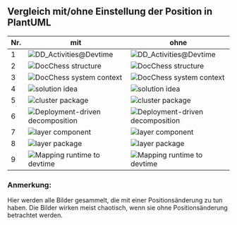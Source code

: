 ## Vergleich mit/ohne Einstellung der Position in PlantUML

|Nr.           | mit         | ohne        |
| ------------ | ----------- | ----------- |
|1|![DD_Activities@Devtime](https://www.plantuml.com/plantuml/svg/hLRlJzim4FtklyBgFY1LAW8s42kbWlxOj6cR4DqtGDCrlYHU73jod6xLnF--SvA65iewKF8XSNJlNkwzYo-vo1rOLwIAJoO_BWCd5z99p2yck70oHRQdC7JS6Mvb53ikf4K26SrOdaYTWOMKyp-Cqw6Dm7hfZmz6kvbRAgI0JK4rWH44IMHDeSNOA6Fvcp34ao0eu_VbcIgI8GJkLMppztW0nsjiWKaper6xLnON7cqKvmq07IbiXqw0WpdawsnFaqu3t4ZQKrAZMsR8ZNMnOVUCzQzHeUVv2XeYj7qEERTfyyG-THILoUg8m4KJOcNdEjrk0-5NuswtmmU3CNbNEAaZ_eqmmw5FXLN7rjfEoLzC08f_nzpngLv8QtHAdbSqqzyO5FwrMGzLRFEoZ0CyVT3Vj9zOhnIua3pT_mMsuffWfipI4_3B6bZNTRZcqCtv-VcdoVIkrb3slu85ZxhO8UJOQnYHU-K3g2CLL7XZ6tT6XLI2pz0kq3xl3cvtfqf-iJjXU-uSFNBdCshQmVaMXwB_ToZUS8ZUdvt-oEt-J1NaJWPyXA1f9AbafpK_sxFcRMtD_OEKcQDDj5DCqfOOrPwOTq_5N5aZYd9ixrIKjgL8jwVe-47HQobELd8SoHaR7SgepszrJvL3YnRExqow-hb8bxniFoqoigvJwZai1T7XwsYcTkUZz7dNc9bSEcEN9JYIZZ4QlZtH6_fHMzqC_N2OAvhkPtv-xml8OnHd_S70prnmlWMtsj6NbkOtNvL07m1V1Ar48u_vCeaFdk4hSk9Yu25KobPGLkGnyy5dooApPBXa-6yMfIe4d6m511P96ACeOUHMI2MBqqk44CHyxYTbdP3iIB3rDw_shCvANvZ5zihc-RyQoNitiHG2zPteyOGb6_Ufbxfs3-m2jQ2Vfxy0 "DD_Activities@Devtime")|![DD_Activities@Devtime](https://www.plantuml.com/plantuml/svg/hLPTJzim57tthx2w1wHA8603iT9Mq8zDcxO9mTx6DBdEJUhLiIFxfbiryTztxOHGeAm39G-jfNlkwJtd9YSzyoWSbhdcaycFSubggL21Fvl04bKER4T3YXmjTogR8q-K0m9PmvXVA5C89tBE_p1Ebx49rCTmlRC6ht2bWGek5xefZ8HSPCwM9XbRRHr_bQPmB6MityHFcaYbGkABs6PlOLyShR59cnVMWC4N3fSUtXik621Cfg4TkaIWc0c_plQuwKJ2lQOThGpWgW1k7Sujks6iTmaQ0izdOKG6hiU5vovlVh576mLjYxgImB8fiRYvJhVRGFZ5kDljy7v_JDwLg4p6ln1cE0ojudPZQskdvazM2is_WaS-DKlbhCd9yufc-Xja6MwRzLB5DejZxCF9dVvc_SHweGMcvEdUB-4ghWaKsgu20J-lWVLS1siEVHiC1Xycq--rXhZ_2YOVRB53o77GC2BtuW_GHYfe4enjt1cLIYVy2jmItDFkm6PtgkPdkvEsvyxX0tS-Wg4ds6zmAFj_X-Rt7ABxPwi_QhC_KoqyAib780n5abvijUPdUzQyhgsvkPDoXVGGRHMpQ4kCRa_CcyTYBfnDoXZRMnNbRIaoxIawkbFqKehZMpb8SiRMf2hhyMkpgsDeqG73aqdV8HVfoyVrqw4WwpfHpq4KH5UOeqdjpdiL-YwXi5wXTQi8pXGoHk6xkpiCILkTXo4RPfh2_JJ4zruY_1oIqrw_7o9NODZ0jK5wqL9yyzi9AF_337HA6dKiJ4byuWc-qXCN4m52asm45QMVir1ySYpoIgKh1lzcqRf2YEED0Ec0X36g4aPjX5IoEDr38EISpq9GrWsBBGskVkNLdjLT-JExs4xSNVXJSmOceVz2Vm40 "DD_Activities@Devtime")|
|2|![DocChess structure](https://www.plantuml.com/plantuml/svg/ZPDDRjim48NtFCKqMQG5gjOeq29DR2DDugQx6FKc_LlGufD4Y2AD8ONOANojNg0NwrXnr3Gmcd0X4CFtlS4yZ4vYqfpQnj5voCygn4WnSPkdbg6U6HJMWxx0kN1D-qLHlCdpldp1WAVz-NiCzDk-EhM-xgG37FR5pp1IEynn3xzaxKjif7WdvGE78b4AnBQi4XdBo9CDNgbOMx_Gh1lwgKYE3mRRw-Py33xDqif17hZHhdjOTzyyD8lWuTFZyhLIdU_UQ3GosoZsQ3YasIecD3GUauvajbdSsdqJxTKyQ3RPb4CATN0_13cxwthBB1TRg6Tc2ml7AE7y3dtaX_g9BoMm7LA9_w6KV_yg2jzAihkyqNkl_uvxTRePWSwS5LqtysIPm5uxYlU7NzwnFJaDRbMwaEXo0MzzIQSXrFznw9DG1xNsddIRLnGgMGQcpJBSm9Q9hi46_gMi0EYJ1UkyafkDYMgd6QmaqImRRwQNxNCwhu-TvFFAw5Z171yDXss4DFpkwSQYWky05aAYVOm0DpObXuiMBbb9yMjRAk6Us50oBC3_qe9rtS5FnISieNNiahBdWqnsw8Wcrh_-qCPIpw74AXkyo4ZA3X7dEi4gTG9lv5V-0m00 "DocChess structure")|![DocChess structure](https://www.plantuml.com/plantuml/svg/ZPFFRjD04CRl-nH3UoX8628aK6cJg3GDvTQ8NCg_msPtRA-ydercrsfIbDVY1NWnncvYIXNHxi5QpNw_RpIVncSnQKvDxU4Yc4c9CK9Ct9ZKCAfd5dD725_G-t03XtcUlp6cBryo8i7XuZqEzDk-EdDKTT817lV5psYbTcpm7dx5cWfifVXEoaSUymGf0BkYJ60Teqaka5AnShJKh6lugK0E1OlRQti-1ahpjFOe3rnhtprikgy9zJ8GKdfSlb6gypqOZKPs6yK138SmNyU4DOp7e2FORHPtTjz4Uxq8ccqsuv125VmFGIQxhdVCQhc5UcQ-TEWP2_IqHn_veNvAXGIsHohnFvJoxrzvJeqakyyRU-_Dtt6lpziHOEATwBgPfwk4JDf3l3_yQiVsv2puTU53WgibagC2paEe_kFG9w6EAaq4kZ4bX5AMWQ5TXbjqHO8RP8lqKbO0uPD3rgQKcui9AgyPMKcYMJPkfvVjyzfKfrxoUMLrBD6UdWo7JKHf-9tWrc69j0CasSS0vDgbvF6oGP-SXFYrAPHmJ-md4UR8_zA2TJG_bPwoHDQXAyYU3pBPe1EOEdhzeOc5Ng0Igspm8WCfUunueHCwfSwGhFp8Vm00 "DocChess structure")|
|3|![DocChess system context](https://www.plantuml.com/plantuml/svg/bTEzJiCm403WtKznQWUcCZ2sKLMrL4m8f2u8iHZxabXrpf5_H0hYjNW1NenhKagL8IqU8YMvxow-SnOXIXzJPU7MgLM98K3OXOWLA4SHcoYkBEOHeWDlYZA2DXvLD8w4cDuZ1LLQeqhqS8S5eP-2v0mmplFyHYcnZvLKM8JHfakxKQx6qJwgUz3UmzWQmcijGudwGm0lSfgHFdpK2BBi060-tsjzhF4fkjYdfPDUmyeQfDY2THFHaxI_M-faSvITMxcgJXnOj1iOWAe77vtT5TP5UAYH31MmT6uxuEkUN_llhpodH0NI0CC-8nrgWnQ73FtrXrbanarvGys3uYI-7G2r8Ro42319apct1iQlLghjx6GUiscMfO2S-8NU3V8PG7v9y9mAqG2hqq6UyLjNLOaCf_5HgAxeFtY__2dbJFKvpqSZH5WcLMePqOWQ9feTNiAEmVlMNX3EBGKIn5SUmO8L_sG_ "DocChess system context")|![DocChess system context](https://www.plantuml.com/plantuml/svg/bPEnJiCm48PtFyMf7PZAmDX6LTLICI6GkY34OkoBOzKvHxOZKX2lnGlmOboI5geEQV5WAVR__MV_vonYaY7LfODRhrO5nWXn5nEMe3mbR9AuSfWdI1w2DKK2RGEgP3q9CRr7YgfmLXKOu0uDOPY2P0SOvtb-evHejPACGnXjUjkDyXMEMbM_q7t3s5d2QorZWVf300_ocY6zFzG8icmFm7pUqlgtngVejKzBBuE6bRD8gGFMJS90qXskr9FDBzbpArzMDGjDTu41K9s0ZzxjZFC97YeaImQMtcy7-Eg4NuVlhpodcWpI08Qd6EbOMNGunD1VFembnZYKDzJSA3O9NGEea_0G8i9aCkTaOFpgfDhEZjencsPP7P5zN-ZT8Zy1v4s2vzg81fWwxkCPVklBiYRBDY49rTNy1trQ_HXbf-eSpmyZ9bZMgj0oeHLLTm2yX3fesrWlK7ESG89uvlWNJF4FzWC0 "DocChess system context")|
|4|![solution idea](https://www.plantuml.com/plantuml/svg/ZP9HIyCm58NVyoiksyiihEWUH6ICkJ5XYY1KyFakkMt3qcGcwMhH_NVJhPiL9fg7SCcvtycv8LFdqVgoKE2CAhqq6gGWP8fI3zw0bLdkGKXBl16PMqkzGOi5PDQKcwNEoKgFcXDSTKJuO12MDeBQibdtHll4rug2O0jK9s66VDtuQJ4tobZefobTSxxNT_kzkHzrflwqsx4TOz_TlQHsdWf8kDbG3z21WxwIccA1BYVHoTbxpT6F5kXxC1v3oqqc3ODDedGK4krOsqlem-YGaDrAJdjayUx9QWnFsMMh4tiWvvXIw9C8JwJBVnZmaq5thYXwm2r6KGE-4CzrUBYiFX2hGDnm2iGFeCqyanxkdfVdKN4U3L4T3X-NSPZWLvPEB4CO3Yw7KDt2MqcsXkfmzV6S7yyBGZLm5sm5SVmPJ9Y0k6ogYb5R1RSfQH6-w1S0 "solution idea")|![solution idea](https://www.plantuml.com/plantuml/svg/ZP9HIyCm58NVyoiksyiShEWUH6ICkJ5XYY1CyFakkMt3qcGcwUhG_dVJjQiL9fg7SCcvtycv8JFdqVeyK-2Cohqq6gGWP8fY3zw0bKdgGKXBl1APsqgzGuiP9DRakvLEoKgFcXDSTKJuO12MDeAQibhtHlkrFoWAWirGjS8S-RRoqs9XbB7GZsEwvloebyUzkXzrelwqArd9s7TtRtrmdZ9OSxEZ7g031tqbDKK2NKgYaxFtcg8VBz7tO3A1XfjEAmQhHF4u92fPqqlem-Ym9hkNd8x8yjsJrHYUiiiMBLkJ2umfz4c49zBvFmnuQz2TQpXym3qEXnNuGZpLuU6IGqri0d73AH0_W2RpN7guUrwTHyLvD4HrE7fSHM62NrbgMOOm6boEeBY5jvpi0OhwwjCvFvrdX6hWBjW6ekWpc31H5mMZkWXUCz8YVD0l "solution idea")|
|5|![cluster package](https://www.plantuml.com/plantuml/svg/ZPCnJyCm48Lt_ufJ6PY2YDj4WgPLfKhCI8oKmRMTDkh5ZXndGC1_vn8792GdnTD9_jwxvxEzQxrmlgiH97QjrmuQ8I_YfDajwjA3j-2gqzc3gfoMlhA6jPVADCA96gIj6skqyV31WDQHf2TdEwFs5gqhYlqFiDt2JLcMNCe1VBB6l_Xtr62igmMoByPAYuhQBqWLaf3cOCOQqWM85igqjz6vb6F7VhrkDflVHf2-mT--99Ff1CnZC9-0bp5uUJqw3z7vrUYhM8FL19p5u6m2pcDmtaSVRxlF_XpA8VjOZsDlQEp71tqliX0TnL4ZB0vcs4MH_iCfJA7XyqwyTv8f92gXYo0MIRx6okWx9TgpLkl7ekXQicQqFL3BUMeLg6oUoWALpr8qXWIJpst_36CWezED08y3RAUDei_s3G00 "cluster package")|![cluster package](https://www.plantuml.com/plantuml/svg/ZPDFIyGm4CNl-HJ3Ul2qOjC_eDkMXGNFWaVNGpPDksNJ9AJfGTJlxgIjWf1spMbWVk_DOvBiUyUi6pe9N0wz4nOCunVM278hHUt0QR1jStPGjLPmrsf5-akh3BEi0wuxevLG3Zu8u3cXjB5wKDL1Istp_F03b2NSr7LDEH_19wtSYtkN0fIs7PFaYv1Qomh7Rr0r9K7DKSqrH1jWFTIHjn4Pv_D4VrwBelWT1D4R_9sBCXujm3G4qmKu3i7nzUXqYawlHaz20v85E0t1wGASXU3CHvzlssT_dien-rpFQpUuzjE3k6Vf55soav2mEQgnArdq3wTf2uQkEr7ln2FORl4U49MetibMYRkAzMTHxHxpVEZHcM3RG_4wb8nGkWwb8vIjGiPd-Ypz2mnnnD2vJyDziXUgmc_s3G00 "cluster package")|
|6|![Deployment-driven decomposition](https://www.plantuml.com/plantuml/svg/dPHDRzim38Rl-XL4TYWGp4MRhiEs1a6RfZqCwtO8i5rsaINQPYDBXYIdIOV-zz4VJGCqJO3oO0SWtpTy9DAN8KeVwzB032lZrYNQc6XFIxIWKRcoSe4YEIkE36OHeWDFUH51aqVL9iA2R2MzB07-2U2mJcF_iubRP-CyhWromfVIR19JgHQvTxNLryuu3n-o33yhrUQVsYUtHfbKyLrkwLSyaUTRReOindM5u7mid7WIekrqC1pUkPJOSOPBKZWS3c0ylcRqEfBDuISNJIOW0yZd5hSuMKs_vd1LLSbSMfswLQU_MQ6gc_E16xiaxsnpifqDDZRP2NvveTg0zdPzG-pQkRrS3bprfPqNzNnRC3CCY-Wgw0ZGlysJxkRvWobClNi8pzezBDb-biRgCCJzQuWVPEiLpD4lzm7etG3VvLB2R-AvbWRkf2huuW-I5Fj9kbRQAKEhZ--bFm1bjg4Yz-LH6df4Q9VAiY30wKSO0KyDd0qQYJrjU-1uM_AfhJ_lwaURUd7qWDR258CgF59Qypazrc0aloqfNjYyZW8XuPWqhAbXaejc9Owr30NgYs_ZSHtuOF_QEiWSUVs3ybIrEvwzLoYOAKcQaN-jwtFPxjm84fFi_aCXn2LV0d-r_WC0 "Deployment-driven decomposition")|![Deployment-driven decomposition](https://www.plantuml.com/plantuml/svg/dPHDJzj048Rl-oj6wG4fgX64KhKbYY043bLf3v7QIo_htR6zPBrhxKT8gFZldRLDY4H89EPWHvfvtyopE-DB7xWBiTOmmqRRTOqcPDAf9HgGA6pTMA-2ieOTQIm210jEbLK0gHoADk4NoZJSyHhW7mCAOoNsFrFSMXFcOQsH4gxcUfEOSh4edOr6Nbjj7Nme2lmiH9j_Qf_KcYgu2Ezoox_Y2J_VSjFAO5Wt2DQ5oh8dnjfE1yFXdSqLESvmgGGEXmCOZwy9FGPbIlX9HPC9S0_ykSKjJbAhNtEuQffipetCxQhJtwnGn7G-S6EMobcJJhQpmMHJdE2N5weDQ6_NDqIkdTlBvS1LNzfvgPvl2sQ6VX5i0nq1khTvyjqyVp27gRCF_bcxXwNOpvAi3aFSluRueKnSmHpTSX-0t0tmdIyv_5Oqrrp37HSLNVn1ace_ITTAEsLevF4zTmUWz3PKeBuSSgqU4TgbCYJmSFeHHa1J0sU3936dRGyKRqi-jVNdNVreKy-E7j0OcA8NbKELHpgdnmYQqzieGGjRni0GCef9OiqraLoabJYMt5SeBxwDnz7JmVurqVCIQVszSAffTxnuhv0HKvQbaN-jwtF5xjmevNR-7sFiakw0Fbh_0G00 "Deployment-driven decomposition")|
|7|![layer component](https://www.plantuml.com/plantuml/svg/bPAnJiCm54LtVyLJEp05AKx2G9seKYKcDaRAuDelQLJdkRATeKByEqw08gG4WkTpV8zaRtsGBlIT0IClw43Pxcm9AR0RWtM0OC6rpJ60RXsgq5fY_jJIMJhPVSFmoY2UWrIdnjcUzCuQwuJOVG5L1UkwhhbI8_XWAJo5Yq4Wwpffs1jZjJKw1go464kYiQV7iIbTWVHWqk4Al5FgSsqupsLPNaSWVO6Vcr5JwGpCfs3-Umd_AE5_bcHJbsSpS3u5vpDmCGKNGxPA8KcgE0EmFfZu51lJ4jvgwO-eD_T2z1whQa_GUzaWSARuVuKC4ZSO-J8Zkqui578MoL4ebWa5Oria7V_lEm00 "layer component")|![layer component](https://www.plantuml.com/plantuml/svg/bPAnJiCm54LtVyLJEp0LAKx2G9seKYKcDaRAuDelQLJdkRATeKByEquAHKW9f9xFyJsIlV51kj2r1emyemDbsvCbfC3k35O1WWNNr8S0kd6eGcE9-MD39-ba-mF3EuDuzb8TQsSxqbjhh1DY-msK9Iohgk9A3U2JfV0IpWQ1h6kbOH-CLTRe6B0GOYY9newUXwPa0TA3IVehy46fhxN-l1P5SHs1v0r-RqPD9HCm7uFvtoNyKiB_BKd7Baydu6mCpYRWV0pE-soLm6fLnXc0vTx4frYRXl1UItz0lNuKelDObZk2piiQWJF5RnNIYv3D4zBhmamXOv4SX7oUa3EsGTBn-tu2 "layer component")|
|8|![layer package](https://www.plantuml.com/plantuml/svg/ZPInQiCm48PtFSMH3frIQiasj75C8D2fGw5Zqa6HvCH4beIi3A7jkrUMd8B1SU99sD_zzw4xl6eTjUxKI93qB2mOoevqBz2Z59K3fy7M-uC3Nbl1NAqLQe-rCjJI1fXkZ5P2EVX6u9-TBzrRVL9yhQMsHR6-06K93rLLOSO2-AQL-tHdAK1fsr29VX6gjEI-_QmeWeUlsAhtO9JCWBOWaov2v8prtRfdirmk_vj0yWN3dhwC9LTWF0RZQHCSJV1D4p8MJgx0wHYSJfkGQ49kccHZuTaLE1-3yywatufEvICUWqn_xaTa_8XsB-APPj56qfsGCDkgA4kJEvBY5HiydOJlI8fNPCXq4kcI_6xDDuUQSw6--DmF6FaP3zuGP8QCmSWC6HCPEVyfksNrRQKtMSXQYITEsuFWYr0I0Nm581U0Z0E8-HwbNwQnhwz5SMhzBI260vHEGoH0sJIK1YYVXD1AAEv_8Ny0 "layer package")|![layer package](https://www.plantuml.com/plantuml/svg/ZPEzQiCm54PtFSKb7Jgbr99jQEAOGA1JXqB7feCYouw9B1bP6KBRTwyikOM2h4IJu9xxtOD-jeEXsfmx0O9Uk8QUiXDjEBeNl3PW5EYsEHgeMisPQPL4mwcLFTMq0wQwNaak3NmYiEjWMnkjphBQAQ5qKUn-WRA4kxgkCMCEV5RIl9cBu22LxgX0tmZLIbHs_A8ed8VjsCiNPvGiW0uWaZ62vunDqyRrljbi_eP0yW7_Pzesbip0E0JZk0ds9lYg2Gc5anau3S5ft8Hu4tBL90k5PpDm7eBpqMHw5QFAgzywcMa_NL5lh-Zmn1zfvcq4FN01YxtqiZIv8SaVSO_ZIVY697z4FOad4PUKm7BvLOvlpDB21gn5A_b3HOSZhzR8wlWwdgcJgKx2TSJiWDA-W51rLHJdmQeZXXsKnY7Ye2mEfGxAen3QSbdPV_y3 "layer package")|
|9|![Mapping runtime to devtime](https://www.plantuml.com/plantuml/svg/dLJBQiCm4BphAvRqK32arC_Gva5e83UVUYmzg9BiYEXXPBabjFdtoacSGg8cRdKmkyoiPcS4djSM6zj80JckAgvAC8soN3Am6YXxRqiaM67Rtl1oPO5omuZbMg5wpLM53PO0dmZS8LfMMZ5b3trxbbhPPxiH39Gs4eiZy8J9kZIwKNIXXJPmKnH5HCWEt-w-hGvMfHlzptLl3-mUfuVhjWZTXeyXUfbEf_bcqUtv2fF9iPdD0DT0GlIZEmY2V9DhsWWM10D7tjTxfWmH2M7oDQH3Lpj1uLOO2wxO7SNrYj7nJbJr4OrwYvunb-u1s8SsQmyvHYJgDeoy6_xWyIyEr7bieSz2VCgAVApab1NxM6dlE194uiv1udUONC7JotYRWEoLGDOhWL5lR-bVdZf39EkCf7wZHpppuwChywFBysZE57M_acy0 "Mapping runtime to devtime")|![Mapping runtime to devtime](https://www.plantuml.com/plantuml/svg/dLJBQiCm4BphAvRq432qrC_Gva5e83UVUYmzg9BiYEXXPBabjFdtoecJGg8QjpgObMTMCxC2BMkBZMsaW1nN5LSbc4PPBXbO3PIzjoKQ2rROzeVXvSO2vOOHoxL2zPQh2Xii0JuHk4MqhBHYodRxTgsriizs9nWeRIGMP-09asrfTAFeIWjjuAOeYeYG0xu_V5iTh4hN-f_ZtXxOFKwxu_O8ZSF74BtCv_DyjphvV8NPxBnPB03NG4BqepiAWdoNQze85WGZHpxMHwOC4GbXzdLxwqgd9vo3gU2AtL5SRnYT7ZJL4CreiEOLS-tcppwqsNh8CI9HPp3o6Zp3yI_-rVNCGb-0-98L-LZ99IlsiTB1mqWGYRi0YJzVqW-dlN0RNmwAdmsAFnaSBFtBBMU8P5sEr1_p16T-UDBVFUdjHakcg7j1lW40 "Mapping runtime to devtime")|

### Anmerkung:
Hier werden alle Bilder gesammelt, die mit einer Positionsänderung zu tun haben. Die Bilder wirken meist chaotisch, wenn sie ohne Positionsänderung betrachtet werden. 